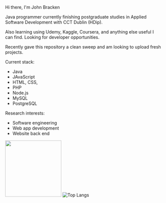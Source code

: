 Hi there, I'm John Bracken

Java programmer currently finishing postgraduate studies in Applied Software Development with CCT Dublin (HDip). 

Also learning using Udemy, Kaggle, Coursera, and anything else useful I can find. Looking for developer opportunities.

Recently gave this repository a clean sweep and am looking to upload fresh projects.

Current stack: 
- Java
- JAvaScript
- HTML, CSS, 
- PHP 
- Node.js 
- MySQL
- PostgreSQL

Research interests:
- Software engineering
- Web app development
- Website back end

<img height="180em" src="https://github-readme-stats.vercel.app/api?username=Strawhorse&show_icons=true&hide_border=true&&count_private=true&include_all_commits=true" />  ![Top Langs](https://github-readme-stats.vercel.app/api/top-langs/?username=Strawhorse&theme=tokyonight)
